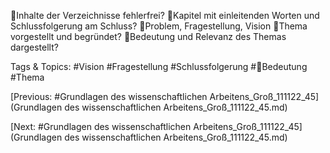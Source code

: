 Inhalte der Verzeichnisse fehlerfrei?
Kapitel mit einleitenden Worten und Schlussfolgerung am Schluss?
Problem, Fragestellung, Vision
Thema vorgestellt und begründet?
Bedeutung und Relevanz des Themas dargestellt?

   Tags & Topics:
   #Vision
   #Fragestellung
   #Schlussfolgerung
   #Bedeutung
   #Thema

[Previous: #Grundlagen des wissenschaftlichen Arbeitens_Groß_111122_45](Grundlagen des wissenschaftlichen Arbeitens_Groß_111122_45.md)

[Next: #Grundlagen des wissenschaftlichen Arbeitens_Groß_111122_45](Grundlagen des wissenschaftlichen Arbeitens_Groß_111122_45.md)